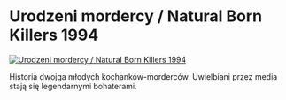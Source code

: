 Urodzeni mordercy / Natural Born Killers 1994 
=============
[![Urodzeni mordercy / Natural Born Killers 1994 ](http://vidos.pl/images/player.gif)](http://vidos.pl/urodzeni-mordercy-natural-born-killers-1994)

 Historia dwojga młodych kochanków-morderców. Uwielbiani przez media stają się legendarnymi bohaterami.
